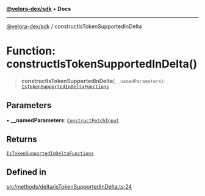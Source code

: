 [**@velora-dex/sdk**](../README.md) • **Docs**

***

[@velora-dex/sdk](../globals.md) / constructIsTokenSupportedInDelta

# Function: constructIsTokenSupportedInDelta()

> **constructIsTokenSupportedInDelta**(`__namedParameters`): [`IsTokenSupportedInDeltaFunctions`](../type-aliases/IsTokenSupportedInDeltaFunctions.md)

## Parameters

• **\_\_namedParameters**: [`ConstructFetchInput`](../interfaces/ConstructFetchInput.md)

## Returns

[`IsTokenSupportedInDeltaFunctions`](../type-aliases/IsTokenSupportedInDeltaFunctions.md)

## Defined in

[src/methods/delta/isTokenSupportedInDelta.ts:24](https://github.com/VeloraDEX/paraswap-sdk/blob/feat/velora/src/methods/delta/isTokenSupportedInDelta.ts#L24)
